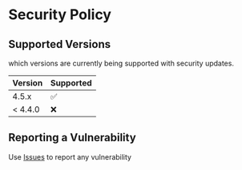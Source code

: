 # Security Policy

## Supported Versions

which versions are currently being supported with security updates.

| Version | Supported          |
| ------- | ------------------ |
| 4.5.x   | :white_check_mark: |
| < 4.4.0 | :x:                |

## Reporting a Vulnerability

Use [Issues](https://github.com/JMousqueton/OpenCTI-Docker/issues) to report any vulnerability
